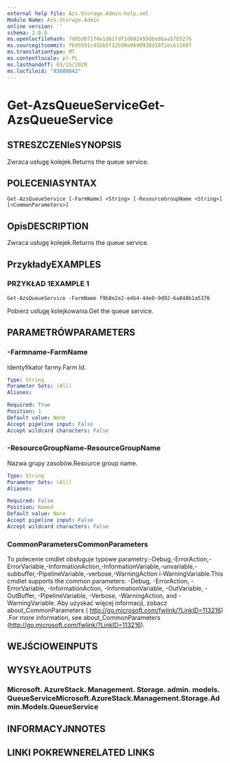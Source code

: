 ```yaml
---
external help file: Azs.Storage.Admin-help.xml
Module Name: Azs.Storage.Admin
online version: ''
schema: 2.0.0
ms.openlocfilehash: 7d6bd071f4e1d61fdf2d682459dbe8baa57b5276
ms.sourcegitcommit: fb95591c45bb5f12b98e0690938d18f2ec611897
ms.translationtype: MT
ms.contentlocale: pl-PL
ms.lasthandoff: 03/15/2020
ms.locfileid: "93889842"
---
```

# <span data-ttu-id="32e69-101">Get-AzsQueueService</span><span class="sxs-lookup"><span data-stu-id="32e69-101">Get-AzsQueueService</span></span>

## <span data-ttu-id="32e69-102">STRESZCZENIe</span><span class="sxs-lookup"><span data-stu-id="32e69-102">SYNOPSIS</span></span>
<span data-ttu-id="32e69-103">Zwraca usługę kolejek.</span><span class="sxs-lookup"><span data-stu-id="32e69-103">Returns the queue service.</span></span>

## <span data-ttu-id="32e69-104">POLECENIA</span><span class="sxs-lookup"><span data-stu-id="32e69-104">SYNTAX</span></span>

```
Get-AzsQueueService [-FarmName] <String> [-ResourceGroupName <String>] [<CommonParameters>]
```

## <span data-ttu-id="32e69-105">Opis</span><span class="sxs-lookup"><span data-stu-id="32e69-105">DESCRIPTION</span></span>
<span data-ttu-id="32e69-106">Zwraca usługę kolejek.</span><span class="sxs-lookup"><span data-stu-id="32e69-106">Returns the queue service.</span></span>

## <span data-ttu-id="32e69-107">Przykłady</span><span class="sxs-lookup"><span data-stu-id="32e69-107">EXAMPLES</span></span>

### <span data-ttu-id="32e69-108">PRZYKŁAD 1</span><span class="sxs-lookup"><span data-stu-id="32e69-108">EXAMPLE 1</span></span>
```
Get-AzsQueueService -FarmName f9b8e2e2-e4b4-44e0-9d92-6a848b1a5376
```

<span data-ttu-id="32e69-109">Pobierz usługę kolejkowania.</span><span class="sxs-lookup"><span data-stu-id="32e69-109">Get the queue service.</span></span>

## <span data-ttu-id="32e69-110">PARAMETRÓW</span><span class="sxs-lookup"><span data-stu-id="32e69-110">PARAMETERS</span></span>

### <span data-ttu-id="32e69-111">-Farmname</span><span class="sxs-lookup"><span data-stu-id="32e69-111">-FarmName</span></span>
<span data-ttu-id="32e69-112">Identyfikator farmy.</span><span class="sxs-lookup"><span data-stu-id="32e69-112">Farm Id.</span></span>

```yaml
Type: String
Parameter Sets: (All)
Aliases:

Required: True
Position: 1
Default value: None
Accept pipeline input: False
Accept wildcard characters: False
```

### <span data-ttu-id="32e69-113">-ResourceGroupName</span><span class="sxs-lookup"><span data-stu-id="32e69-113">-ResourceGroupName</span></span>
<span data-ttu-id="32e69-114">Nazwa grupy zasobów.</span><span class="sxs-lookup"><span data-stu-id="32e69-114">Resource group name.</span></span>

```yaml
Type: String
Parameter Sets: (All)
Aliases:

Required: False
Position: Named
Default value: None
Accept pipeline input: False
Accept wildcard characters: False
```

### <span data-ttu-id="32e69-115">CommonParameters</span><span class="sxs-lookup"><span data-stu-id="32e69-115">CommonParameters</span></span>
<span data-ttu-id="32e69-116">To polecenie cmdlet obsługuje typowe parametry:-Debug,-ErrorAction,-ErrorVariable,-InformationAction,-InformationVariable,-unvariable,-subbuffer,-PipelineVariable,-verbose,-WarningAction i-WarningVariable.</span><span class="sxs-lookup"><span data-stu-id="32e69-116">This cmdlet supports the common parameters: -Debug, -ErrorAction, -ErrorVariable, -InformationAction, -InformationVariable, -OutVariable, -OutBuffer, -PipelineVariable, -Verbose, -WarningAction, and -WarningVariable.</span></span> <span data-ttu-id="32e69-117">Aby uzyskać więcej informacji, zobacz about_CommonParameters ( http://go.microsoft.com/fwlink/?LinkID=113216) .</span><span class="sxs-lookup"><span data-stu-id="32e69-117">For more information, see about_CommonParameters (http://go.microsoft.com/fwlink/?LinkID=113216).</span></span>

## <span data-ttu-id="32e69-118">WEJŚCIOWE</span><span class="sxs-lookup"><span data-stu-id="32e69-118">INPUTS</span></span>

## <span data-ttu-id="32e69-119">WYSYŁA</span><span class="sxs-lookup"><span data-stu-id="32e69-119">OUTPUTS</span></span>

### <span data-ttu-id="32e69-120">Microsoft. AzureStack. Management. Storage. admin. models. QueueService</span><span class="sxs-lookup"><span data-stu-id="32e69-120">Microsoft.AzureStack.Management.Storage.Admin.Models.QueueService</span></span>

## <span data-ttu-id="32e69-121">INFORMACYJN</span><span class="sxs-lookup"><span data-stu-id="32e69-121">NOTES</span></span>

## <span data-ttu-id="32e69-122">LINKI POKREWNE</span><span class="sxs-lookup"><span data-stu-id="32e69-122">RELATED LINKS</span></span>
